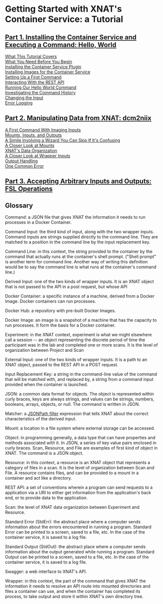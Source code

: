 # Getting Started with XNAT's Container Service: a Tutorial

## [Part 1. Installing the Container Service and Executing a Command: Hello, World](./tutorial_part1.md)
  [What This Tutorial Covers](./tutorial_part1.md/#)  
  [What You Need Before You Begin](./tutorial_part1.md#what-you-need-before-you-begin)  
  [Installing the Container Service Plugin](./tutorial_part1.md#installing-the-container-service-plugin)  
  [Installing Images for the Container Service](./tutorial_part1.md#installing-images-for-the-container-service)  
  [Setting Up a First Command](./tutorial_part1.md#setting-up-a-first-command)  
  [Interacting With the REST API](./tutorial_part1.md#interaction-with-the-rest-api)  
  [Running Our Hello World Command](./tutorial_part1.md#running-our-hello-world-command)  
  [Investigating the Command History](./tutorial_part1.md#investigating-the-command-history)  
  [Changing the Input](./tutorial_part1.md#changing-the-input)    
  [Error Logging](./tutorial_part1.md#error-logging)  

## [Part 2. Manipulating Data from XNAT: dcm2niix](./tutorial_part2.md)
  [A First Command With Imaging Inputs](./tutorial_part2.md#a-first-command-with-imaging-inputs)  
  [Mounts, Inputs, and Outputs](./tutorial_part2.md#mounts-inputs-and-outputs)  
  [A Simile Involving a Wizard You Can Skip If It's Confusing](./tutorial_part2.md#a-simile-involving-a-wizard-you-can-skip-if-its-confusing)  
  [A Closer Look at Mounts](./tutorial_part2.md#a-closer-look-at-mounts)  
  [XNAT's Data Organization](./tutorial_part2.md#xnats-data-organization)  
  [A Closer Look at Wrapper Inputs](./tutorial_part2.md#a-closer-look-at-wrapper-inputs)  
  [Output Handling](./tutorial_part2.md#output-handling)  
  [One Common Error](./tutorial_part2.md#one-common-error)

## [Part 3. Accepting Arbitrary Inputs and Outputs: FSL Operations](./tutorial_part3.md)

## Glossary

Command: a JSON file that gives XNAT the information it needs to run processes in a Docker Container.

Command Input: the third kind of input, along with the two wrapper inputs.  Command inputs are strings supplied directly to the command line.  They are matched to a position in the command line by the input  replacement key.

Command Line: in this context, the string provided to the container by the command that actually runs at the container's shell prompt.  ("Shell prompt" is another term for command line.  Another way of writing this definition would be to say the command line is what runs at the container's command line.)

Derived Input: one of the two kinds of wrapper inputs.  It is an XNAT object that is not passed to the API in a post request, but whose API 

Docker Container: a specific instance of a machine, derived from a Docker Image.  Docker containers can run processes.

Docker Hub: a repository with pre-built Docker Images.

Docker Image: an image is a snapshot of a machine that has the capacity to run processes.  It form the basis for a Docker container. 

Experiment: in the XNAT context, experiment is what we might elsewhere call a session -- an object representing the discrete period of time the participant was in the lab and completed one or more scans. It is the level of organization between Project and Scan

External Input: one of the two kinds of wrapper inputs. It is a path to an XNAT object, passed to the REST API in a POST request.  

Input Replacement Key: a string in the command-line value of the command that will be matched with, and replaced by, a string from a command input provided when the container is launched.

JSON: a common data format for objects.  The object is represented within curly braces, keys are always strings, and values can be strings, numbers, booleans, arrays, objects, or null.  The command is written in JSON.

Matcher: a [JSONPath filter](https://wiki.xnat.org/display/CS/Command#Command-jsonpath-filters) expression that tells XNAT about the correct characteristics of the derived input.

Mount: a location in a file system where external storage can be accessed.

Object: in programming generally, a data type that can have properties and methods associated with it.  In JSON, a series of key value pairs enclosed in curly braces.  Scan, Resource, and File are examples of first kind of object in XNAT.  The command is a JSON object.

Resource: in this context, a resource is an XNAT object that represents a category of files in a scan.  It is the level of organization between Scan and File.  A resource contains files, and can be provided to a mount in a container and act like a directory. 

REST API: a set of conventions wherein a program can send requests to a application via a URI to either get information from the application's back end, or to provide data to the application.

Scan: the level of XNAT data organization between Experiment and Resource.  

Standard Error (StdErr): the abstract place where a computer sends information about the errors encountered in running a program.  Standard Error can be printed to a screen, saved to a file, etc.  In the case of the container service, it is saved to a log file.

Standard Output (StdOut): the abstract place where a computer sends information about the output generated while running a program.  Standard Output can be printed to a screen, saved to a file, etc.  In the case of the container service, it is saved to a log file.

Swagger: a web interface to XNAT's API.

Wrapper: in this context, the part of the command that gives XNAT the information it needs to resolve an API route into mounted directories and files a container can use, and when the container has completed its process, to take output and store it within XNAT's own directory tree.

